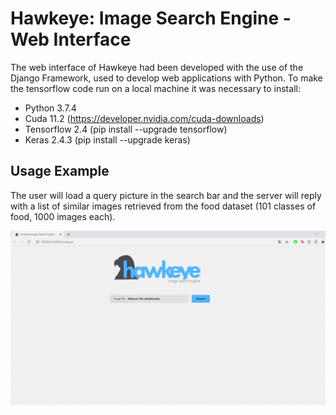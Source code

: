 # Hawkeye: Image Search Engine - Web Interface

The web interface of Hawkeye had been developed with the use of the Django Framework, used to develop web applications with Python.
To make the tensorflow code run on a local machine it was necessary to install:
- Python 3.7.4
- Cuda 11.2  (https://developer.nvidia.com/cuda-downloads)
- Tensorflow 2.4 (pip install --upgrade tensorflow)
- Keras 2.4.3 (pip install --upgrade keras)

## Usage Example

The user will load a query picture in the search bar and the server will reply with a list of similar images retrieved from the food dataset (101 classes of food, 1000 images each).

![usage](./usage.gif)

